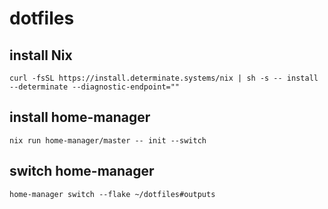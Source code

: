 
# dotfiles

## install Nix
```
curl -fsSL https://install.determinate.systems/nix | sh -s -- install --determinate --diagnostic-endpoint=""
```

## install home-manager
```
nix run home-manager/master -- init --switch
```

## switch home-manager
```
home-manager switch --flake ~/dotfiles#outputs
```

##
